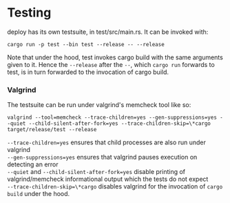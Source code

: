 # Testing

deploy has its own testsuite, in test/src/main.rs. It can be invoked with:
```
cargo run -p test --bin test --release -- --release
```
Note that under the hood, test invokes cargo build with the same arguments given to it. Hence the `--release` after the `--`, which `cargo run` forwards to test, is in turn forwarded to the invocation of cargo build.

### Valgrind

The testsuite can be run under valgrind's memcheck tool like so:
```
valgrind --tool=memcheck --trace-children=yes --gen-suppressions=yes --quiet --child-silent-after-fork=yes --trace-children-skip=\*cargo target/release/test --release
```
`--trace-children=yes` ensures that child processes are also run under valgrind<br/>
`--gen-suppressions=yes` ensures that valgrind pauses execution on detecting an error<br/>
`--quiet` and `--child-silent-after-fork=yes` disable printing of valgrind/memcheck informational output which the tests do not expect<br/>
`--trace-children-skip=\*cargo` disables valgrind for the invocation of `cargo build` under the hood.
